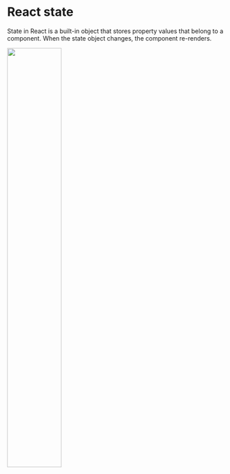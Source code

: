 # React state

State in React is a built-in object that stores property values that belong to a component. When the state object changes, the component re-renders.

<img width=50% src="https://s3.amazonaws.com/alx-intranet.hbtn.io/uploads/medias/2019/12/f316c008fc6a791bf403.jpeg?X-Amz-Algorithm=AWS4-HMAC-SHA256&X-Amz-Credential=AKIARDDGGGOUSBVO6H7D%2F20240714%2Fus-east-1%2Fs3%2Faws4_request&X-Amz-Date=20240714T002639Z&X-Amz-Expires=86400&X-Amz-SignedHeaders=host&X-Amz-Signature=1505963def6bda3d20b1657518404765c6cc871a0bfa7b871fe3d4e28976afa2">